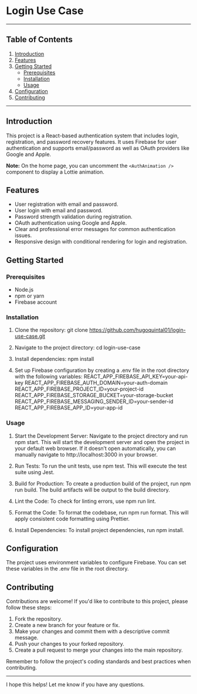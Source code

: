 # Login Use Case

---

## Table of Contents

1. [Introduction](#introduction)
2. [Features](#features)
3. [Getting Started](#getting-started)
   - [Prerequisites](#prerequisites)
   - [Installation](#installation)
   - [Usage](#usage)
4. [Configuration](#configuration)
5. [Contributing](#contributing)

---

## Introduction

This project is a React-based authentication system that includes login, registration, and password recovery features. It uses Firebase for user authentication and supports email/password as well as OAuth providers like Google and Apple.

**Note:** On the home page, you can uncomment the `<AuthAnimation />` component to display a Lottie animation.


## Features

- User registration with email and password.
- User login with email and password.
- Password strength validation during registration.
- OAuth authentication using Google and Apple.
- Clear and professional error messages for common authentication issues.
- Responsive design with conditional rendering for login and registration.

## Getting Started

### Prerequisites

- Node.js
- npm or yarn
- Firebase account

### Installation

1. Clone the repository:
git clone https://github.com/hugoquintal01/login-use-case.git

2. Navigate to the project directory:
cd login-use-case

3. Install dependencies:
npm install

4. Set up Firebase configuration by creating a .env file in the root directory with the following variables:
REACT_APP_FIREBASE_API_KEY=your-api-key
REACT_APP_FIREBASE_AUTH_DOMAIN=your-auth-domain
REACT_APP_FIREBASE_PROJECT_ID=your-project-id
REACT_APP_FIREBASE_STORAGE_BUCKET=your-storage-bucket
REACT_APP_FIREBASE_MESSAGING_SENDER_ID=your-sender-id
REACT_APP_FIREBASE_APP_ID=your-app-id

### Usage

1. Start the Development Server:
Navigate to the project directory and run npm start. This will start the development server and open the project in your default web browser. If it doesn’t open automatically, you can manually navigate to http://localhost:3000 in your browser.

2. Run Tests:
To run the unit tests, use npm test. This will execute the test suite using Jest.

3. Build for Production:
To create a production build of the project, run npm run build. The build artifacts will be output to the build directory.

4. Lint the Code:
To check for linting errors, use npm run lint.

5. Format the Code:
To format the codebase, run npm run format. This will apply consistent code formatting using Prettier.

6. Install Dependencies:
To install project dependencies, run npm install.

## Configuration

The project uses environment variables to configure Firebase. You can set these variables in the .env file in the root directory.

## Contributing

Contributions are welcome! If you'd like to contribute to this project, please follow these steps:

1. Fork the repository.
2. Create a new branch for your feature or fix.
3. Make your changes and commit them with a descriptive commit message.
4. Push your changes to your forked repository.
5. Create a pull request to merge your changes into the main repository.

Remember to follow the project's coding standards and best practices when contributing.

---

I hope this helps! Let me know if you have any questions.